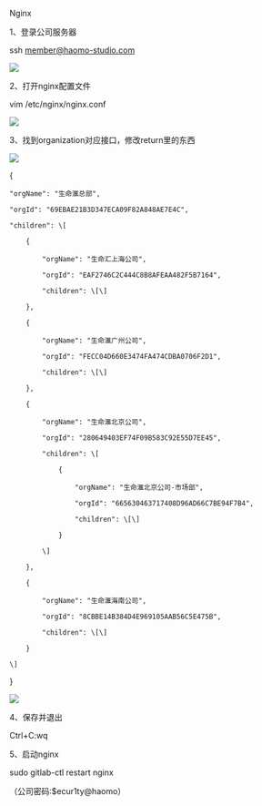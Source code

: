 Nginx

1、登录公司服务器

ssh member@haomo-studio.com

![](blob:https://www.gitbook.com/2bc9673d-6384-4623-941a-642015b0d2d4)

2、打开nginx配置文件

vim /etc/nginx/nginx.conf

![](blob:https://www.gitbook.com/62e061d3-b772-4809-a789-97e5819d2051)

3、找到organization对应接口，修改return里的东西

![](blob:https://www.gitbook.com/c948ecb7-30b8-42a1-a1b8-65dbe0db6180)

{

```
"orgName": "生命滙总部",

"orgId": "69EBAE21B3D347ECA09F82A848AE7E4C",

"children": \[

    {

        "orgName": "生命汇上海公司",

        "orgId": "EAF2746C2C444C8B8AFEAA482F5B7164",

        "children": \[\]

    },

    {

        "orgName": "生命滙广州公司",

        "orgId": "FECC04D660E3474FA474CDBA0706F2D1",

        "children": \[\]

    },

    {

        "orgName": "生命滙北京公司",

        "orgId": "280649403EF74F09B583C92E55D7EE45",

        "children": \[

            {

                "orgName": "生命滙北京公司-市场部",

                "orgId": "665630463717408D96AD66C7BE94F7B4",

                "children": \[\]

            }

        \]

    },

    {

        "orgName": "生命滙海南公司",

        "orgId": "8CBBE14B384D4E969105AAB56C5E475B",

        "children": \[\]

    }

\]
```

}

![](blob:https://www.gitbook.com/f12d15ff-b68d-43dc-a77b-78133af2a51e)

4、保存并退出

Ctrl+C:wq

5、启动nginx

sudo gitlab-ctl restart nginx

（公司密码:$ecur1ty@haomo）

